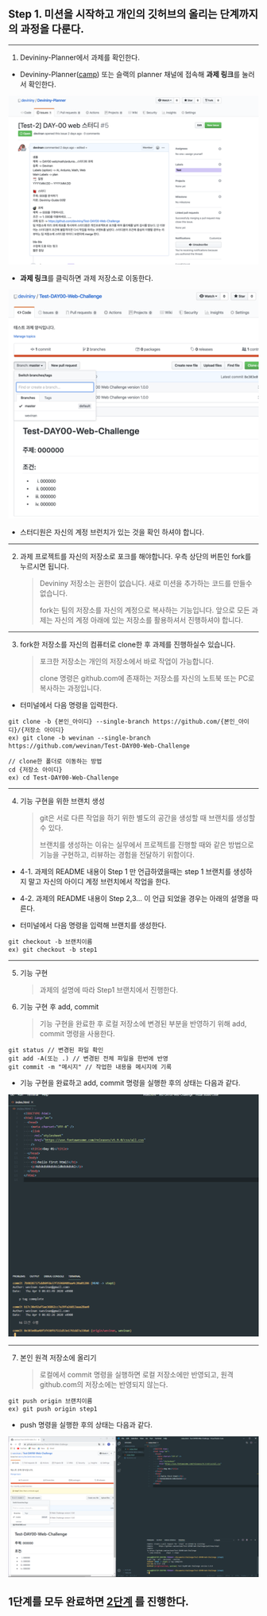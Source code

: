 ## Step 1. 미션을 시작하고 개인의 깃허브의 올리는 단계까지의 과정을 다룬다.

---

1. Devininy-Planner에서 과제를 확인한다.

- Devininy-Planner([camp](https://github.com/devininy/Devininy-Planner)) 또는 슬랙의 planner 채널에 접속해 **과제 링크**를 눌러서 확인한다.

![플래너 과제 확인](./images/challenge-link.png)

- **과제 링크**를 클릭하면 과제 저장소로 이동한다.

![Team my branch repository](./images/team-my-branch.png)

- 스터디원은 자신의 계정 브런치가 있는 것을 확인 하셔야 합니다.

---

2. 과제 프로젝트를 자신의 저장소로 포크를 해야합니다. 우측 상단의 버튼인 fork를 누르시면 됩니다.
   > Devininy 저장소는 권한이 없습니다. 새로 미션을 추가하는 코드를 만들수 없습니다.
   >
   > fork는 팀의 저장소를 자신의 계정으로 복사하는 기능입니다. 앞으로 모든 과제는 자신의 계정 아래에 있는 저장소를 활용하셔서 진행하셔야 합니다.

---

3. fork한 저장소를 자신의 컴퓨터로 clone한 후 과제를 진행하실수 있습니다.
   > 포크한 저장소는 개인의 저장소에서 바로 작업이 가능합니다.
   >
   > clone 명령은 github.com에 존재하는 저장소를 자신의 노트북 또는 PC로 복사하는 과정입니다.

- 터미널에서 다음 명령을 입력한다.

```
git clone -b {본인_아이디} --single-branch https://github.com/{본인_아이디}/{저장소 아이디}
ex) git clone -b wevinan --single-branch https://github.com/wevinan/Test-DAY00-Web-Challenge
```

```
// clone한 폴더로 이동하는 방법
cd {저장소 아이디}
ex) cd Test-DAY00-Web-Challenge
```

---

4. 기능 구현을 위한 브랜치 생성

   > git은 서로 다른 작업을 하기 위한 별도의 공간을 생성할 때 브랜치를 생성할 수 있다.
   >
   > 브랜치를 생성하는 이유는 실무에서 프로젝트를 진행할 때와 같은 방법으로 기능을 구현하고, 리뷰하는 경험을 전달하기 위함이다.

- 4-1. 과제의 README 내용이 Step 1 만 언급하였을때는 step 1 브랜치를 생성하지 말고 자신의 아이디 계정 브런치에서 작업을 한다.

- 4-2. 과제의 README 내용이 Step 2,3... 이 언급 되었을 경우는 아래의 설명을 따른다.

- 터미널에서 다음 명령을 입력해 브랜치를 생성한다.

```
git checkout -b 브랜치이름
ex) git checkout -b step1
```

---

5. 기능 구현

   > 과제의 설명에 따라 Step1 브랜치에서 진행한다.

6. 기능 구현 후 add, commit
   > 기능 구현을 완료한 후 로컬 저장소에 변경된 부분을 반영하기 위해 add, commit 명령을 사용한다.

```
git status // 변경된 파일 확인
git add -A(또는 .) // 변경된 전체 파일을 한번에 반영
git commit -m "메시지" // 작업한 내용을 메시지에 기록
```

- 기능 구현을 완료하고 add, commit 명령을 실행한 후의 상태는 다음과 같다.

![add commit1](./images/add_commit.png)

---

7. 본인 원격 저장소에 올리기
   > 로컬에서 commit 명령을 실행하면 로컬 저장소에만 반영되고, 원격 github.com의 저장소에는 반영되지 않는다.

```
git push origin 브랜치이름
ex) git push origin step1
```

- push 명령을 실행한 후의 상태는 다음과 같다.

![push1](./images/push.png)

## 1단계를 모두 완료하면 [2단계](./2.md) 를 진행한다.
